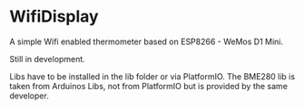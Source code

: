 # WifiDisplay

A simple Wifi enabled thermometer based on ESP8266 - WeMos D1 Mini.

Still in development.

Libs have to be installed in the lib folder or via PlatformIO. The BME280 lib is taken from Arduinos Libs, not from PlatformIO but is provided by the same developer. 
